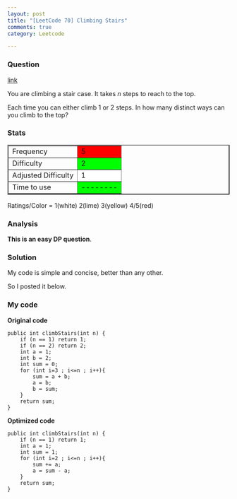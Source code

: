 ```yaml
---
layout: post
title: "[LeetCode 70] Climbing Stairs"
comments: true
category: Leetcode

---
```



### Question 
[link](http://oj.leetcode.com/problems/climbing-stairs/)

<div class="question-content">
            <p></p><p>You are climbing a stair case. It takes <i>n</i> steps to reach to the top.</p>

<p>Each time you can either climb 1 or 2 steps. In how many distinct ways can you climb to the top?
</p><p></p>
          </div>

### Stats
<table border="2">
	<tr>
		<td>Frequency</td>
		<td bgcolor="red">5</td>
	</tr>
	<tr>
		<td>Difficulty</td>
		<td bgcolor="lime">2</td>
	</tr>
	<tr>
		<td>Adjusted Difficulty</td>
		<td bgcolor="white">1</td>
	</tr>
	<tr>
		<td>Time to use</td>
		<td bgcolor="lime">--------</td>
	</tr>
</table>

Ratings/Color = 1(white) 2(lime) 3(yellow) 4/5(red)

### Analysis

__This is an easy DP question__. 

### Solution

My code is simple and concise, better than any other. 

So I posted it below. 

### My code

__Original code__


    public int climbStairs(int n) {
        if (n == 1) return 1;
        if (n == 2) return 2;
        int a = 1;
        int b = 2;
        int sum = 0;
        for (int i=3 ; i<=n ; i++){
            sum = a + b;
            a = b;
            b = sum;
        }
        return sum;
    }


__Optimized code__


    public int climbStairs(int n) {
        if (n == 1) return 1;
        int a = 1;
        int sum = 1;
        for (int i=2 ; i<=n ; i++){
            sum += a;
            a = sum - a;
        }
        return sum;
    }
